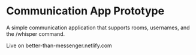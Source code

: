 # Communication App Prototype

A simple communication application that supports rooms, usernames, and the /whisper command.

Live on better-than-messenger.netlify.com
